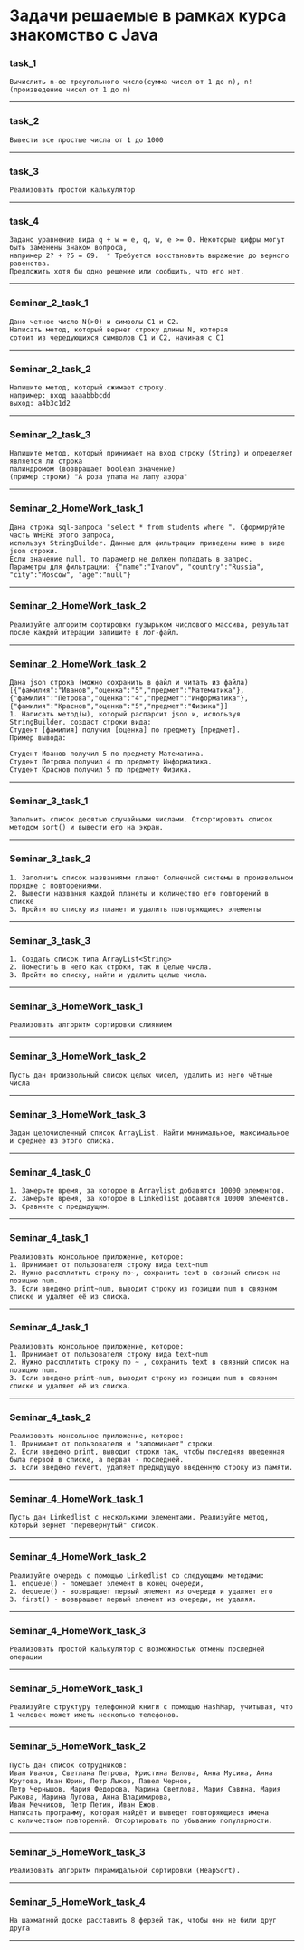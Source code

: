 # Задачи решаемые в рамках курса знакомство с Java

### task_1
    Вычислить n-ое треугольного число(сумма чисел от 1 до n), n! (произведение чисел от 1 до n)
***

### task_2
    Вывести все простые числа от 1 до 1000
***

### task_3
    Реализовать простой калькулятор
***

### task_4
    Задано уравнение вида q + w = e, q, w, e >= 0. Некоторые цифры могут быть заменены знаком вопроса,
    например 2? + ?5 = 69.  * Требуется восстановить выражение до верного равенства.
    Предложить хотя бы одно решение или сообщить, что его нет.
***

### Seminar_2_task_1
    Дано четное число N(>0) и символы C1 и C2.
    Написать метод, который вернет строку длины N, которая
    сотоит из чередующихся символов C1 и C2, начиная с C1
***

### Seminar_2_task_2
    Напишите метод, который сжимает строку.
    например: вход aaaabbbcdd
    выход: a4b3c1d2
***

### Seminar_2_task_3
    Напишите метод, который принимает на вход строку (String) и определяет является ли строка 
    палиндромом (возвращает boolean значение)
    (пример строки) "А роза упала на лапу азора"
***

###  Seminar_2_HomeWork_task_1
    Дана строка sql-запроса "select * from students where ". Сформируйте часть WHERE этого запроса,
    используя StringBuilder. Данные для фильтрации приведены ниже в виде json строки.
    Если значение null, то параметр не должен попадать в запрос.
    Параметры для фильтрации: {"name":"Ivanov", "country":"Russia", "city":"Moscow", "age":"null"}
***

###  Seminar_2_HomeWork_task_2
    Реализуйте алгоритм сортировки пузырьком числового массива, результат после каждой итерации запишите в лог-файл.
***

###  Seminar_2_HomeWork_task_2
    Дана json строка (можно сохранить в файл и читать из файла) [{"фамилия":"Иванов","оценка":"5","предмет":"Математика"},{"фамилия":"Петрова","оценка":"4","предмет":"Информатика"},
    {"фамилия":"Краснов","оценка":"5","предмет":"Физика"}]
    1. Написать метод(ы), который распарсит json и, используя StringBuilder, создаст строки вида:
    Студент [фамилия] получил [оценка] по предмету [предмет].
    Пример вывода:

    Студент Иванов получил 5 по предмету Математика.
    Студент Петрова получил 4 по предмету Информатика.
    Студент Краснов получил 5 по предмету Физика.

***

### Seminar_3_task_1
    Заполнить список десятью случайными числами. Отсортировать список методом sort() и вывести его на экран.
***

### Seminar_3_task_2
    1. Заполнить список названиями планет Солнечной системы в произвольном порядке с повторениями.
    2. Вывести названия каждой планеты и количество его повторений в списке
    3. Пройти по списку из планет и удалить повторяющиеся элементы
 ***

### Seminar_3_task_3
    1. Создать список типа ArrayList<String>
    2. Поместить в него как строки, так и целые числа.
    3. Пройти по списку, найти и удалить целые числа.
***

### Seminar_3_HomeWork_task_1
    Реализовать алгоритм сортировки слиянием
***

### Seminar_3_HomeWork_task_2 
    Пусть дан произвольный список целых чисел, удалить из него чётные числа
***

### Seminar_3_HomeWork_task_3
    Задан целочисленный список ArrayList. Найти минимальное, максимальное и среднее из этого списка.
*** 

### Seminar_4_task_0
    1. Замерьте время, за которое в Arraylist добавятся 10000 элементов.
    2. Замерьте время, за которое в Linkedlist добавятся 10000 элементов.
    3. Сравните с предыдущим.
***

### Seminar_4_task_1
    Реализовать консольное приложение, которое:
    1. Принимает от пользователя строку вида text~num
    2. Нужно рассплитить строку по~, сохранить text в связный список на позицию num.
    3. Если введено print~num, выводит строку из позиции num в связном списке и удаляет её из списка.
***

### Seminar_4_task_1
    Реализовать консольное приложение, которое:
    1. Принимает от пользователя строку вида text~num
    2. Нужно рассплитить строку по ~ , сохранить text в связный список на позицию num.
    3. Если введено print~num, выводит строку из позиции num в связном списке и удаляет её из списка.
***

### Seminar_4_task_2
    Реализовать консольное приложение, которое:
    1. Принимает от пользователя и "запоминает" строки.
    2. Если введено print, выводит строки так, чтобы последняя введенная была первой в списке, а первая - последней.
    3. Если введено revert, удаляет предыдущую введенную строку из памяти.
***

### Seminar_4_HomeWork_task_1 
    Пусть дан Linkedlist с несколькими элементами. Реализуйте метод, который вернет "перевернутый" список.
***

### Seminar_4_HomeWork_task_2
    Реализуйте очередь с помощью Linkedlist со следующими методами:
    1. enqueue() - помещает элемент в конец очереди, 
    2. dequeue() - возвращает первый элемент из очереди и удаляет его
    3. first() - возвращает первый элемент из очереди, не удаляя.
***

### Seminar_4_HomeWork_task_3
    Реализовать простой калькулятор с возможностью отмены последней операции
***

### Seminar_5_HomeWork_task_1
    Реализуйте структуру телефонной книги с помощью HashMap, учитывая, что 1 человек может иметь несколько телефонов.
***

### Seminar_5_HomeWork_task_2
    Пусть дан список сотрудников:
    Иван Иванов, Светлана Петрова, Кристина Белова, Анна Мусина, Анна Крутова, Иван Юрин, Петр Лыков, Павел Чернов,
    Петр Чернышов, Мария Федорова, Марина Светлова, Мария Савина, Мария Рыкова, Марина Лугова, Анна Владимирова,
    Иван Мечников, Петр Петин, Иван Ежов.
    Написать программу, которая найдёт и выведет повторяющиеся имена 
    с количеством повторений. Отсортировать по убыванию популярности.
***

### Seminar_5_HomeWork_task_3
    Реализовать алгоритм пирамидальной сортировки (HeapSort).
***

### Seminar_5_HomeWork_task_4
    На шахматной доске расставить 8 ферзей так, чтобы они не били друг друга
***
